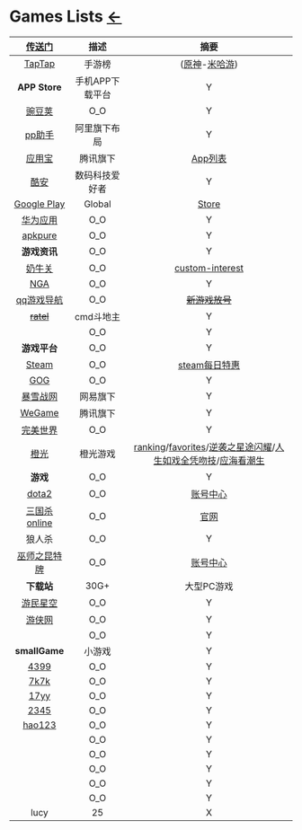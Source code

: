 <style type="text/css">
#content {margin-left: 5%;}
#content table {width:1500px;}
</style>

<script src="../../js/JQuery/jquery.min.js" type="text/javascript"></script>
<script type="text/javascript" charset="utf-8">
  // Creating custom :external selector
  $.expr[':'].external = function(obj){
      return !obj.href.match(/^mailto\:/)
              && (obj.hostname != location.hostname);
  };    
  
  $(function(){
    // Add 'external' CSS class to all external links
    $('a:external').addClass('external');

    // turn target into target=_blank for elements w external class
    $(".external").attr('target','_blank');

  })
</script>

# Games Lists  [←](../index.md)

| [传送门](../../navigation.md#games) | 描述 | 摘要 |
|:---:|:---:|:---:|
| [TapTap](https://www.taptap.com/top/played) | 手游榜 | ([原神](https://ys.mihoyo.com/main/)-[米哈游](https://www.mihoyo.com/?page=product)) |
| __APP Store__ | 手机APP下载平台 | Y |
| [豌豆荚](https://www.wandoujia.com/) | O_O | Y |
| [pp助手](https://www.pp.cn/) | 阿里旗下布局 | Y |
| [应用宝](https://sj.qq.com/) | 腾讯旗下 | [App列表](https://webcdn.m.qq.com/webapp_myapp/index.html#/) |
| [酷安](https://www.coolapk.com/) | 数码科技爱好者 | Y |
| [Google Play](https://play.google.com/store/apps/details?id=com.google.android.gms&hl=zh&gl=US) | Global | [Store](https://play.google.com/store/apps) |
| [华为应用](https://appgallery.huawei.com/app/C27162) | O_O | Y |
| [apkpure](https://apkpure.com/cn/) | O_O | Y |
| __游戏资讯__ | O_O | Y |
| [奶牛关](https://cowlevel.net/game) | O_O | [custom-interest](https://cowlevel.net/custom-interest) |
| [NGA](https://nga.178.com/thread.php?fid=-7955747) | O_O | Y |
| [qq游戏导航](https://game.qzone.qq.com/?from=gameapp) | O_O | ~~[新游戏放号](https://igame.qq.com/games/grantaccount.php)~~ |
| ~~[ratel](https://github.com/ainilili/ratel)~~ | cmd斗地主 | Y |
| []() | O_O | Y |
| __游戏平台__ | O_O | Y |
| [Steam](https://store.steampowered.com/about/) | O_O | [steam每日特惠](https://www.newyx.net/news/steammrth/) |
| [GOG](https://www.gog.com/games?sort=popularity&page=1) | O_O | Y |
| [暴雪战网](https://account.battlenet.com.cn/overview) | 网易旗下 | Y |
| [WeGame](https://www.wegame.com.cn/) | 腾讯旗下 | Y |
| [完美世界](https://games.wanmei.com/newgame/index.html) | O_O | Y |
| [橙光](http://www.66rpg.com/) | 橙光游戏 | [ranking](http://www.66rpg.com/list/ranking)/[favorites](http://www.66rpg.com/home/favorites)/[逆袭之星途闪耀](http://www.66rpg.com/game/61414)/[人生如戏全凭吻技](http://www.66rpg.com/game/1326295)/[应海看潮生](http://www.66rpg.com/monthly/t_21/2883.shtml) |
| __游戏__ | O_O | Y |
| [dota2](https://www.dota2.com.cn/article/details/20180801/200161.html) | O_O | [账号中心](https://members.dota2.com.cn/info) |
| [三国杀online](http://web.sanguosha.com/login/index.html) | O_O | [官网](https://www.sanguosha.com/) |
| 狼人杀 | O_O | Y |
| [巫师之昆特牌](https://www.playgwent.cn/preregister) | O_O | [账号中心](http://account.gaeamobile.net/account/index) |
| __下载站__ | 30G+ | 大型PC游戏 |
| [游民星空](https://www.gamersky.com/) | O_O | Y |
| [游侠网](https://www.ali213.net/) | O_O | Y |
| []() | O_O | Y |
| __smallGame__ | 小游戏 | Y |
| [4399](http://www.4399.com/) | O_O | Y |
| [7k7k](http://www.7k7k.com/) | O_O | Y |
| [17yy](http://www.17yy.com/) | O_O | Y |
| [2345](https://xiaoyouxi.2345.com/) | O_O | Y |
| [hao123](http://xyx.hao123.com/) | O_O | Y |
| []() | O_O | Y |
| []() | O_O | Y |
| []() | O_O | Y |
| []() | O_O | Y |
| []() | O_O | Y |
| lucy | 25 | X |
